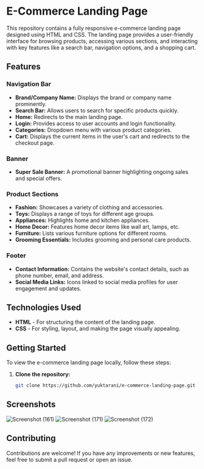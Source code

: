 # E-Commerce Landing Page

This repository contains a fully responsive e-commerce landing page designed using HTML and CSS. The landing page provides a user-friendly interface for browsing products, accessing various sections, and interacting with key features like a search bar, navigation options, and a shopping cart.

## Features

### Navigation Bar
- **Brand/Company Name:** Displays the brand or company name prominently.
- **Search Bar:** Allows users to search for specific products quickly.
- **Home:** Redirects to the main landing page.
- **Login:** Provides access to user accounts and login functionality.
- **Categories:** Dropdown menu with various product categories.
- **Cart:** Displays the current items in the user's cart and redirects to the checkout page.

### Banner
- **Super Sale Banner:** A promotional banner highlighting ongoing sales and special offers.

### Product Sections
- **Fashion:** Showcases a variety of clothing and accessories.
- **Toys:** Displays a range of toys for different age groups.
- **Appliances:** Highlights home and kitchen appliances.
- **Home Decor:** Features home decor items like wall art, lamps, etc.
- **Furniture:** Lists various furniture options for different rooms.
- **Grooming Essentials:** Includes grooming and personal care products.

### Footer
- **Contact Information:** Contains the website's contact details, such as phone number, email, and address.
- **Social Media Links:** Icons linked to social media profiles for user engagement and updates.

## Technologies Used

- **HTML** - For structuring the content of the landing page.
- **CSS** - For styling, layout, and making the page visually appealing.

## Getting Started

To view the e-commerce landing page locally, follow these steps:

1. **Clone the repository:**

   ```bash
   git clone https://github.com/yuktarani/e-commerce-landing-page.git

## Screenshots

![Screenshot (161)](https://github.com/user-attachments/assets/bdbf03e7-21bb-4c4a-aca7-b59ebd8d4e74)
![Screenshot (171)](https://github.com/user-attachments/assets/545a0285-3bf7-451e-bb74-655e489ef9d1)
![Screenshot (172)](https://github.com/user-attachments/assets/836f0b7d-79c7-493a-8cf8-784c842811db)

## Contributing

Contributions are welcome! If you have any improvements or new features, feel free to submit a pull request or open an issue.
